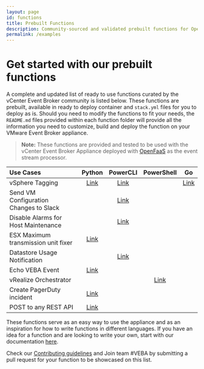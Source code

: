 ```yaml
---
layout: page
id: functions
title: Prebuilt Functions
description: Community-sourced and validated prebuilt functions for OpenFaaS with VEBA
permalink: /examples
---
```


# Get started with our prebuilt functions

A complete and updated list of ready to use functions curated by the vCenter Event Broker community is listed below. These functions are prebuilt, available in ready to deploy container and `stack.yml` files for you to deploy as is. Should you need to modify the functions to fit your needs, the `README.md` files provided within each function folder will provide all the information you need to customize, build and deploy the function on your VMware Event Broker appliance. 

> **Note:** These functions are provided and tested to be used with the vCenter Event Broker Appliance deployed with [OpenFaaS](/kb/deploy-openfaas) as the event stream processor. 

| Use Cases | Python | PowerCLI | PowerShell | Go | 
| :--- | :---: | :---: | :---: | :---: |
| vSphere Tagging | [Link](https://github.com/vmware-samples/vcenter-event-broker-appliance/tree/master/examples/python/tagging) | [Link](https://github.com/vmware-samples/vcenter-event-broker-appliance/tree/master/examples/powercli/tagging) | | [Link](https://github.com/vmware-samples/vcenter-event-broker-appliance/tree/master/examples/go/tagging) |
| Send VM Configuration Changes to Slack | | [Link](https://github.com/vmware-samples/vcenter-event-broker-appliance/tree/master/examples/powercli/hwchange-slack) | | |
| Disable Alarms for Host Maintenance | | [Link](https://github.com/vmware-samples/vcenter-event-broker-appliance/tree/master/examples/powercli/hostmaint-alarms) | | |
| ESX Maximum transmission unit fixer | [Link](https://github.com/vmware-samples/vcenter-event-broker-appliance/tree/master/examples/python/esx-mtu-fixer) | | |
| Datastore Usage Notification | | [Link](https://github.com/vmware-samples/vcenter-event-broker-appliance/tree/master/examples/powercli/datastore-usage-email) | | |
| Echo VEBA Event | [Link](https://github.com/vmware-samples/vcenter-event-broker-appliance/tree/master/examples/python/echo)| | |
| vRealize Orchestrator | | | [Link](https://github.com/vmware-samples/vcenter-event-broker-appliance/tree/master/examples/powershell/vro) | |
| Create PagerDuty incident | [Link](https://github.com/vmware-samples/vcenter-event-broker-appliance/tree/master/examples/python/trigger-pagerduty-incident) | | | |
| POST to any REST API | [Link](https://github.com/vmware-samples/vcenter-event-broker-appliance/tree/master/examples/python/invoke-rest-api) | | | |


These functions serve as an easy way to use the appliance and as an inspiration for how to write functions in different languages. If you have an idea for a function and are looking to write your own, start with our documentation [here](/kb/contribute-functions). 

Check our [Contributing guidelines](\community) and Join team #VEBA by submitting a pull request for your function to be showcased on this list. 